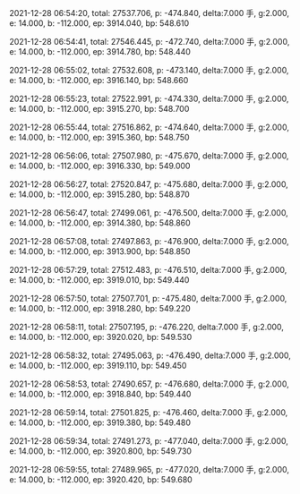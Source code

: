 2021-12-28 06:54:20, total: 27537.706, p: -474.840, delta:7.000 手, g:2.000, e: 14.000, b: -112.000, ep: 3914.040, bp: 548.610

2021-12-28 06:54:41, total: 27546.445, p: -472.740, delta:7.000 手, g:2.000, e: 14.000, b: -112.000, ep: 3914.780, bp: 548.440

2021-12-28 06:55:02, total: 27532.608, p: -473.140, delta:7.000 手, g:2.000, e: 14.000, b: -112.000, ep: 3916.140, bp: 548.660

2021-12-28 06:55:23, total: 27522.991, p: -474.330, delta:7.000 手, g:2.000, e: 14.000, b: -112.000, ep: 3915.270, bp: 548.700

2021-12-28 06:55:44, total: 27516.862, p: -474.640, delta:7.000 手, g:2.000, e: 14.000, b: -112.000, ep: 3915.360, bp: 548.750

2021-12-28 06:56:06, total: 27507.980, p: -475.670, delta:7.000 手, g:2.000, e: 14.000, b: -112.000, ep: 3916.330, bp: 549.000

2021-12-28 06:56:27, total: 27520.847, p: -475.680, delta:7.000 手, g:2.000, e: 14.000, b: -112.000, ep: 3915.280, bp: 548.870

2021-12-28 06:56:47, total: 27499.061, p: -476.500, delta:7.000 手, g:2.000, e: 14.000, b: -112.000, ep: 3914.380, bp: 548.860

2021-12-28 06:57:08, total: 27497.863, p: -476.900, delta:7.000 手, g:2.000, e: 14.000, b: -112.000, ep: 3913.900, bp: 548.850

2021-12-28 06:57:29, total: 27512.483, p: -476.510, delta:7.000 手, g:2.000, e: 14.000, b: -112.000, ep: 3919.010, bp: 549.440

2021-12-28 06:57:50, total: 27507.701, p: -475.480, delta:7.000 手, g:2.000, e: 14.000, b: -112.000, ep: 3918.280, bp: 549.220

2021-12-28 06:58:11, total: 27507.195, p: -476.220, delta:7.000 手, g:2.000, e: 14.000, b: -112.000, ep: 3920.020, bp: 549.530

2021-12-28 06:58:32, total: 27495.063, p: -476.490, delta:7.000 手, g:2.000, e: 14.000, b: -112.000, ep: 3919.110, bp: 549.450

2021-12-28 06:58:53, total: 27490.657, p: -476.680, delta:7.000 手, g:2.000, e: 14.000, b: -112.000, ep: 3918.840, bp: 549.440

2021-12-28 06:59:14, total: 27501.825, p: -476.460, delta:7.000 手, g:2.000, e: 14.000, b: -112.000, ep: 3919.380, bp: 549.480

2021-12-28 06:59:34, total: 27491.273, p: -477.040, delta:7.000 手, g:2.000, e: 14.000, b: -112.000, ep: 3920.800, bp: 549.730

2021-12-28 06:59:55, total: 27489.965, p: -477.020, delta:7.000 手, g:2.000, e: 14.000, b: -112.000, ep: 3920.420, bp: 549.680
